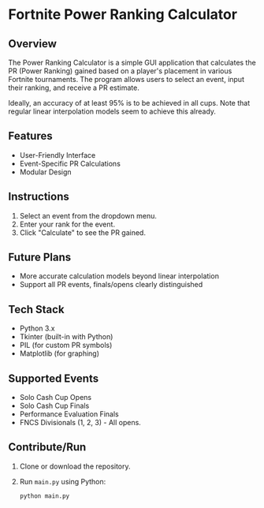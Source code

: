 # Fortnite Power Ranking Calculator

## Overview

The Power Ranking Calculator is a simple GUI application that calculates the PR (Power Ranking) gained based on a player's placement in various Fortnite tournaments. The program allows users to select an event, input their ranking, and receive a PR estimate.

Ideally, an accuracy of at least 95% is to be achieved in all cups. Note that regular linear interpolation models seem to achieve this already.

## Features

- User-Friendly Interface
- Event-Specific PR Calculations
- Modular Design

## Instructions

1. Select an event from the dropdown menu.
2. Enter your rank for the event.
3. Click "Calculate" to see the PR gained.

## Future Plans

- More accurate calculation models beyond linear interpolation 
- Support all PR events, finals/opens clearly distinguished

## Tech Stack

- Python 3.x
- Tkinter (built-in with Python)
- PIL (for custom PR symbols)
- Matplotlib (for graphing)

## Supported Events

- Solo Cash Cup Opens
- Solo Cash Cup Finals
- Performance Evaluation Finals
- FNCS Divisionals (1, 2, 3) - All opens.

## Contribute/Run

1. Clone or download the repository.
2. Run `main.py` using Python:

   ```bash
   python main.py